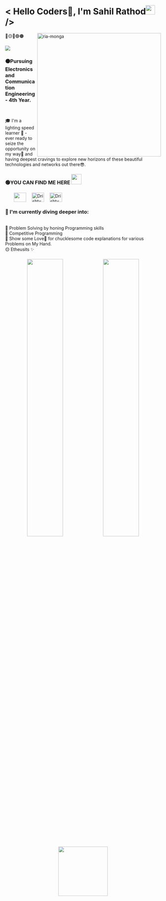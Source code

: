 
<h1 align="left"> < Hello Coders🚀, I'm Sahil Rathod<img src="https://raw.githubusercontent.com/syedareehaquasar/syedareehaquasar/master/gifs/Hi.gif" width="30px">/></h2>
<img align="right" src="https://images.pexels.com/photos/5926400/pexels-photo-5926400.jpeg?auto=compress&cs=tinysrgb&w=400" alt="ria-monga" height="400" />

🔵🟡🔴🟢🟠
  <br /><br /><img src="https://badges.pufler.dev/visits/Drishty06/Drishty06">
<h3> 🟠Pursuing Electronics and Communication Engineering - 4th Year.</h3><br />
<p>🎓 I'm a lighting speed learner 🌈 - ever ready to seize the opportunity on my way💯 and having deepest cravings to explore new horizons of these beautiful technologies and networks out there😎.</p>
<p align="left">
<p align = "left"><h3 align="left">🟢YOU CAN FIND ME HERE <img src="https://github.com/rajput2107/rajput2107/blob/master/Assets/Handshake.gif" height="33px" /></p>
  </h3>
  
&emsp;&emsp;<a href="https://www.linkedin.com/in/sarr-in/" target="blank"><img align="center" src="https://cdn.jsdelivr.net/npm/simple-icons@3.0.1/icons/linkedin.svg"  height="30" width="40" /></a>
&emsp;<a href="https://www.youtube.com/channel/UCj6QFgCnTgf5y499xxB8V2g" target="blank"><img align="center" src="https://cdn.jsdelivr.net/npm/simple-icons@3.0.1/icons/youtube.svg" alt="Drishty Ganatra" height="30" width="40" /></a>
&emsp;<a href="https://github.com/SARR-03" target="blank"><img align="center" src="https://cdn.jsdelivr.net/npm/simple-icons@3.0.1/icons/github.svg" alt="Drishty Ganatra" height="30" width="40" /></a>


 
<h3>🔴 I'm currently diving deeper into:</h3><br />
🚀 Problem Solving by honing Programming skills<br />
🚀 Competitive Programming <br />
🔵 Show some Love💛 for chucklesome code explanations for various Problems on My Hand.<br />
🟡 Etheusits ✨
<br /><br />

<div align="center">
  <img width="48%" src="https://github-readme-stats.vercel.app/api?username=SARR-03&theme=radical&show_icons=true" />
  <img width="48%" src="https://github-readme-streak-stats.herokuapp.com/?user=SARR-03&theme=radical&show_icons=true" />
</div>
  
<!-- ![github graph](https://activity-graph.herokuapp.com/graph?username=Drishty06&theme=react-dark&hide_border=true) -->
<br>

<p align="center"> <img src="https://octodex.github.com/images/daftpunktocat-thomas.gif" height="160px" width="160px">
